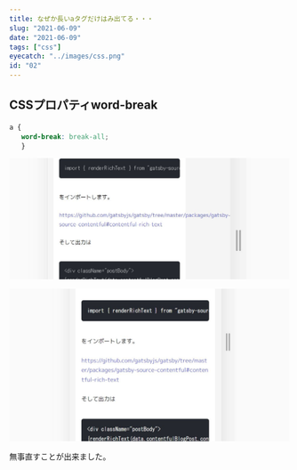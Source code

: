 ```yaml
---
title: なぜか長いaタグだけはみ出てる・・・
slug: "2021-06-09"
date: "2021-06-09"
tags: ["css"]
eyecatch: "../images/css.png"
id: "02"
---
```


## CSSプロパティword-break

```css
a {
   word-break: break-all;
   }
```

![word-break-before](../images/word-break-before.jpg "word-break 記述前")

![word-break-after](../images/word-break-after.jpg "word-break 記述後")

無事直すことが出来ました。
